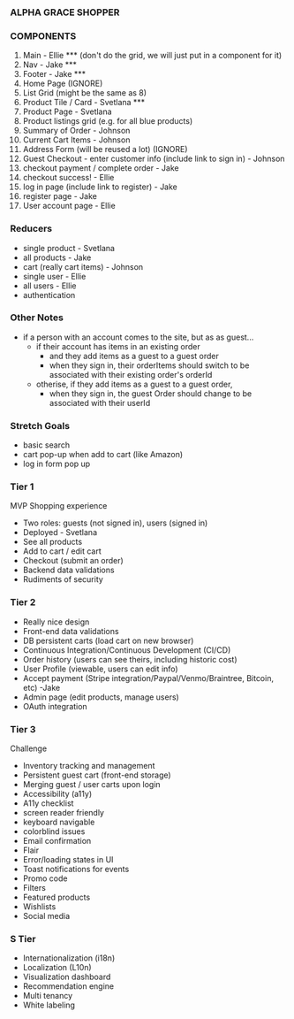 ### ALPHA GRACE SHOPPER

### COMPONENTS
1. Main - Ellie *** (don't do the grid, we will just put in a component for it)
2. Nav - Jake ***
3. Footer - Jake ***
4. Home Page (IGNORE)
5. List Grid (might be the same as 8)
6. Product Tile / Card - Svetlana ***
7. Product Page - Svetlana
8. Product listings grid (e.g. for all blue products)
9. Summary of Order - Johnson
10. Current Cart Items - Johnson
11. Address Form (will be reused a lot) (IGNORE)
12. Guest Checkout - enter customer info (include link to sign in) - Johnson
13. checkout payment / complete order - Jake
14. checkout success! - Ellie
15. log in page (include link to register) - Jake
16. register page - Jake
17. User account page - Ellie

### Reducers
- single product - Svetlana
- all products - Jake
- cart (really cart items) - Johnson
- single user - Ellie
- all users - Ellie
- authentication


### Other Notes
- if a person with an account comes to the site, but as as guest...
    - if their account has items in an existing order
        - and they add items as a guest to a guest order
        - when they sign in, their orderItems should switch to be associated with
          their existing order's orderId
    - otherise, if they add items as a guest to a guest order,
        - when they sign in, the guest Order should change to be associated with
          their userId



### Stretch Goals
- basic search
- cart pop-up when add to cart (like Amazon)
- log in form pop up


### Tier 1
MVP Shopping experience

- Two roles: guests (not signed in), users (signed in)
- Deployed - Svetlana
- See all products
- Add to cart / edit cart
- Checkout (submit an order)
- Backend data validations
- Rudiments of security

### Tier 2
- Really nice design
- Front-end data validations
- DB persistent carts (load cart on new browser)
- Continuous Integration/Continuous Development (CI/CD)
- Order history (users can see theirs, including historic cost)
- User Profile (viewable, users can edit info)
- Accept payment (Stripe integration/Paypal/Venmo/Braintree, Bitcoin, etc) -Jake
- Admin page (edit products, manage users)
- OAuth integration
### Tier 3
Challenge
- Inventory tracking and management
- Persistent guest cart (front-end storage)
- Merging guest / user carts upon login
- Accessibility (a11y)
- A11y checklist
- screen reader friendly
- keyboard navigable
- colorblind issues
- Email confirmation
- Flair
- Error/loading states in UI
- Toast notifications for events
- Promo code
- Filters
- Featured products
- Wishlists
- Social media

### S Tier
- Internationalization (i18n)
- Localization (L10n)
- Visualization dashboard
- Recommendation engine
- Multi tenancy
- White labeling
